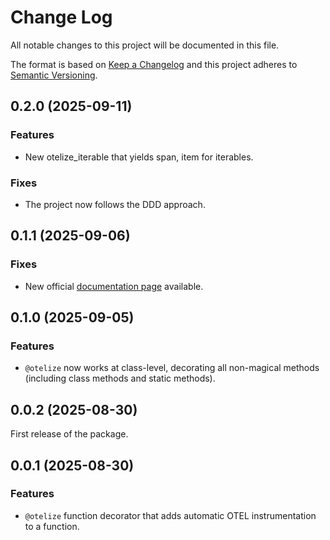 # Change Log
All notable changes to this project will be documented in this file.

The format is based on [Keep a Changelog](http://keepachangelog.com/)
and this project adheres to [Semantic Versioning](http://semver.org/).

## 0.2.0 (2025-09-11)
### Features
- New otelize_iterable that yields span, item for iterables.

### Fixes
- The project now follows the DDD approach.

## 0.1.1 (2025-09-06)
### Fixes
 - New official [documentation page](https://otelize.readthedocs.io/en/latest/) available.

## 0.1.0 (2025-09-05)
### Features
 - `@otelize` now works at class-level, decorating all non-magical methods (including class methods and static methods).

## 0.0.2 (2025-08-30)
First release of the package.

## 0.0.1 (2025-08-30)
### Features
- `@otelize` function decorator that adds automatic OTEL instrumentation to a function.